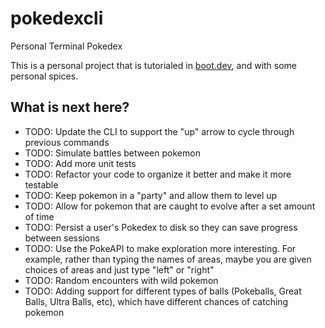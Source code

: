# pokedexcli
Personal Terminal Pokedex

This is a personal project that is tutorialed in [boot.dev](boot.dev), and with some personal spices. 

## What is next here? 
- TODO: Update the CLI to support the "up" arrow to cycle through previous commands
- TODO: Simulate battles between pokemon
- TODO: Add more unit tests
- TODO: Refactor your code to organize it better and make it more testable
- TODO: Keep pokemon in a "party" and allow them to level up
- TODO: Allow for pokemon that are caught to evolve after a set amount of time
- TODO: Persist a user's Pokedex to disk so they can save progress between sessions
- TODO: Use the PokeAPI to make exploration more interesting. For example, rather than typing the names of areas, maybe you are given choices of areas and just type "left" or "right"
- TODO: Random encounters with wild pokemon
- TODO: Adding support for different types of balls (Pokeballs, Great Balls, Ultra Balls, etc), which have different chances of catching pokemon
